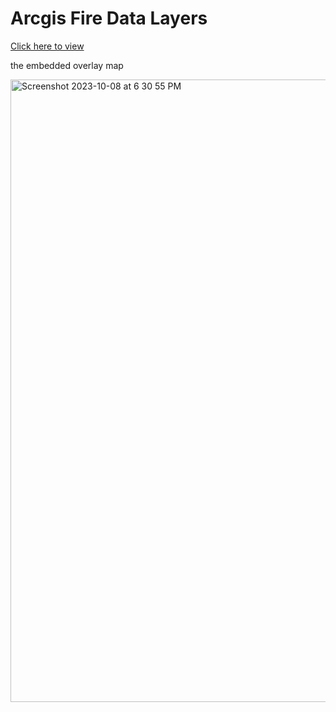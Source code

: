 # Arcgis Fire Data Layers

[Click here to view](https://spaceappsfire.maylynnespinola.repl.co/)

the embedded overlay map

<img width="996" alt="Screenshot 2023-10-08 at 6 30 55 PM" src="https://github.com/space-fire/layers/assets/136521048/58f56a7d-2321-4305-b32d-2cca6d673f3f">
